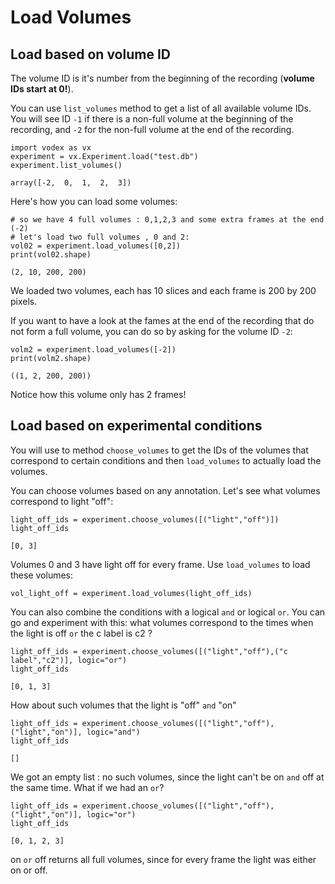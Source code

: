 # Load Volumes

## Load based on volume ID

The volume ID is it's number from the beginning of the recording (**volume IDs start at 0!**).

You can use `list_volumes` method to get a list of all available volume IDs. You will see ID `-1` if there is a non-full volume at the beginning of the recording, and `-2` for the non-full volume at the end of the recording.
```{.py3 .in}
import vodex as vx
experiment = vx.Experiment.load("test.db")
experiment.list_volumes()
```
``` {.text .yaml .no-copy }
array([-2,  0,  1,  2,  3])
```

Here's how you can load some volumes:
```{.py3 .in}
# so we have 4 full volumes : 0,1,2,3 and some extra frames at the end (-2)
# let's load two full volumes , 0 and 2:
vol02 = experiment.load_volumes([0,2])
print(vol02.shape)
```
``` {.text .yaml .no-copy }
(2, 10, 200, 200)
```
We loaded two volumes, each has 10 slices and each frame is 200 by 200 pixels.

If you want to have a look at the fames at the end of the recording that do not form a full volume,
 you can do so by asking for the volume ID `-2`:
```{.py3 .in}
volm2 = experiment.load_volumes([-2])
print(volm2.shape)
```
``` {.text .yaml .no-copy }
((1, 2, 200, 200))
```
Notice how this volume only has 2 frames!

## Load based on experimental conditions

You will use to method `choose_volumes` to get the IDs of the volumes that correspond to certain conditions and then `load_volumes` to actually load the volumes.

You can choose volumes based on any annotation. Let's see what volumes correspond to light "off":
```{.py3 .in}
light_off_ids = experiment.choose_volumes([("light","off")])
light_off_ids
```
```{.text .yaml .no-copy }
[0, 3]
```
Volumes 0 and 3 have light off for every frame. Use `load_volumes` to load these volumes:
```{.py3 .in}
vol_light_off = experiment.load_volumes(light_off_ids)
```

You can also combine the conditions with a logical `and` or logical `or`.
You can go and experiment with this: what volumes correspond to the times when the light is off `or` the c label is c2 ?
```{.py3 .in}
light_off_ids = experiment.choose_volumes([("light","off"),("c label","c2")], logic="or")
light_off_ids
```
```{.text .yaml .no-copy }
[0, 1, 3]
```
How about such volumes that the light is "off" `and` "on"
```{.py3 .in}
light_off_ids = experiment.choose_volumes([("light","off"),("light","on")], logic="and")
light_off_ids
```
```{.text .yaml .no-copy }
[]
```
We got an empty list : no such volumes, since the light can't be on `and` off at the same time. What if we had an `or`?  
```{.py3 .in}
light_off_ids = experiment.choose_volumes([("light","off"),("light","on")], logic="or")
light_off_ids
```
```{.text .yaml .no-copy }
[0, 1, 2, 3]
```
on `or` off returns all full volumes, since for every frame the light was either on or off.
